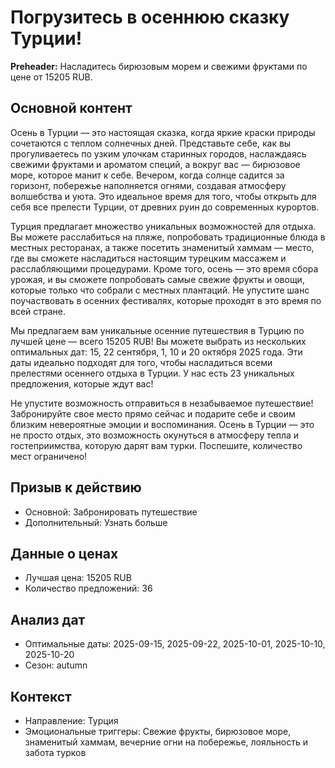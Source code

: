 # Погрузитесь в осеннюю сказку Турции!

**Preheader:** Насладитесь бирюзовым морем и свежими фруктами по цене от 15205 RUB.

## Основной контент

Осень в Турции — это настоящая сказка, когда яркие краски природы сочетаются с теплом солнечных дней. Представьте себе, как вы прогуливаетесь по узким улочкам старинных городов, наслаждаясь свежими фруктами и ароматом специй, а вокруг вас — бирюзовое море, которое манит к себе. Вечером, когда солнце садится за горизонт, побережье наполняется огнями, создавая атмосферу волшебства и уюта. Это идеальное время для того, чтобы открыть для себя все прелести Турции, от древних руин до современных курортов.

Турция предлагает множество уникальных возможностей для отдыха. Вы можете расслабиться на пляже, попробовать традиционные блюда в местных ресторанах, а также посетить знаменитый хаммам — место, где вы сможете насладиться настоящим турецким массажем и расслабляющими процедурами. Кроме того, осень — это время сбора урожая, и вы сможете попробовать самые свежие фрукты и овощи, которые только что собрали с местных плантаций. Не упустите шанс поучаствовать в осенних фестивалях, которые проходят в это время по всей стране.

Мы предлагаем вам уникальные осенние путешествия в Турцию по лучшей цене — всего 15205 RUB! Вы можете выбрать из нескольких оптимальных дат: 15, 22 сентября, 1, 10 и 20 октября 2025 года. Эти даты идеально подходят для того, чтобы насладиться всеми прелестями осеннего отдыха в Турции. У нас есть 23 уникальных предложения, которые ждут вас!

Не упустите возможность отправиться в незабываемое путешествие! Забронируйте свое место прямо сейчас и подарите себе и своим близким невероятные эмоции и воспоминания. Осень в Турции — это не просто отдых, это возможность окунуться в атмосферу тепла и гостеприимства, которую дарят вам турки. Поспешите, количество мест ограничено!

## Призыв к действию

- Основной: Забронировать путешествие
- Дополнительный: Узнать больше

## Данные о ценах

- Лучшая цена: 15205 RUB
- Количество предложений: 36

## Анализ дат

- Оптимальные даты: 2025-09-15, 2025-09-22, 2025-10-01, 2025-10-10, 2025-10-20
- Сезон: autumn

## Контекст

- Направление: Турция
- Эмоциональные триггеры: Свежие фрукты, бирюзовое море, знаменитый хаммам, вечерние огни на побережье, лояльность и забота турков
